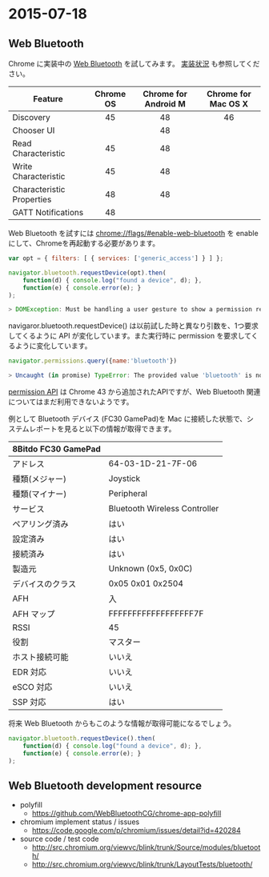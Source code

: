 # 2015-07-18

## Web Bluetooth
Chrome に実装中の [Web Bluetooth](https://www.chromestatus.com/feature/5264933985976320) を試してみます。
[実装状況](https://github.com/WebBluetoothCG/web-bluetooth/blob/gh-pages/implementation-status.md) も参照してください。

| Feature                   | Chrome OS | Chrome for Android M | Chrome for Mac OS X |
| ------------------------- | :-------: | :------------------: | :-----------------: |
| Discovery                 | 45        | 48                   | 46                  |
| Chooser UI                |           | 48                   |                     |
| Read Characteristic       | 45        | 48                   |                     |
| Write Characteristic      | 45        | 48                   |                     |
| Characteristic Properties | 48        | 48                   |                     |
| GATT Notifications        | 48        |                      |                     |

Web Bluetooth を試すには [chrome://flags/#enable-web-bluetooth](chrome://flags/#enable-web-bluetooth) を enable にして、Chromeを再起動する必要があります。

```js
var opt = { filters: [ { services: ['generic_access'] } ] };

navigator.bluetooth.requestDevice(opt).then(
    function(d) { console.log("found a device", d); },
    function(e) { console.error(e); }
);

> DOMException: Must be handling a user gesture to show a permission request.(anonymous function)
```

navigaror.bluetooth.requestDevice() は以前試した時と異なり引数を、1つ要求してくるように API が変化しています。また実行時に permission を要求してくるように変化しています。


```js
navigator.permissions.query({name:'bluetooth'})

> Uncaught (in promise) TypeError: The provided value 'bluetooth' is not a valid enum value of type PermissionName.
```

[permission API](https://w3c.github.io/permissions/#h-midi) は Chrome 43 から追加されたAPIですが、Web Bluetooth 関連についてはまだ利用できないようです。


例として Bluetooth デバイス (FC30 GamePad)を Mac に接続した状態で、システムレポートを見ると以下の情報が取得できます。

| 8Bitdo FC30 GamePad |                             |
|------------------|--------------------------------|
| アドレス         | 64-03-1D-21-7F-06              |
| 種類(メジャー)   | Joystick                       |
| 種類(マイナー)   | Peripheral                     |
| サービス         | Bluetooth Wireless Controller  |
| ペアリング済み   | はい                           |
| 設定済み         | はい                           |
| 接続済み         | はい                           |
| 製造元           | Unknown (0x5, 0x0C)            |
| デバイスのクラス | 0x05 0x01 0x2504               |
| AFH              | 入                             |
| AFH マップ       | FFFFFFFFFFFFFFFFFF7F           |
| RSSI             | 45                             |
| 役割             | マスター                       |
| ホスト接続可能   | いいえ                         |
| EDR 対応         | いいえ                         |
| eSCO 対応        | いいえ                         |
| SSP 対応         | はい                           |

将来 Web Bluetooth からもこのような情報が取得可能になるでしょう。

```js
navigator.bluetooth.requestDevice().then(
    function(d) { console.log("found a device", d); },
    function(e) { console.error(e); }
);
```

## Web Bluetooth development resource

- polyfill
    - https://github.com/WebBluetoothCG/chrome-app-polyfill
- chromium implement status / issues
    - https://code.google.com/p/chromium/issues/detail?id=420284
- source code / test code
    - http://src.chromium.org/viewvc/blink/trunk/Source/modules/bluetooth/
    - http://src.chromium.org/viewvc/blink/trunk/LayoutTests/bluetooth/

